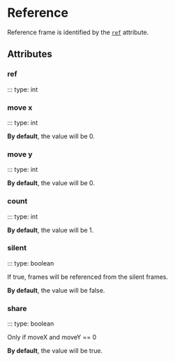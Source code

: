 # Reference

Reference frame is identified by the [`ref`](#ref) attribute.

## Attributes

### ref
::: type: int

### move x
::: type: int

**By default**, the value will be 0.

### move y
::: type: int

**By default**, the value will be 0.

### count
::: type: int

**By default**, the value will be 1.

### silent
::: type: boolean

If true, frames will be referenced from the silent frames.

**By default**, the value will be false.

### share
::: type: boolean

Only if moveX and moveY == 0

**By default**, the value will be true.
